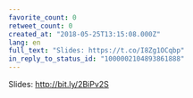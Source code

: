 ```yaml
---
favorite_count: 0
retweet_count: 0
created_at: "2018-05-25T13:15:08.000Z"
lang: en
full_text: "Slides: https://t.co/I8Zg1OCqbp"
in_reply_to_status_id: "1000002104893861888"
---
```


Slides: <http://bit.ly/2BiPv2S>
